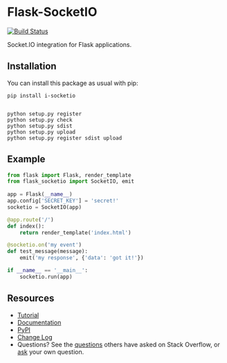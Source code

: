 Flask-SocketIO
==============

[![Build Status](https://travis-ci.org/xyz71148/i-socketio.png?branch=master)](https://travis-ci.org/xyz71148/i-socketio)

Socket.IO integration for Flask applications.

Installation
------------


You can install this package as usual with pip:

    pip install i-socketio
    
    
    python setup.py register
    python setup.py check
    python setup.py sdist
    python setup.py upload
    python setup.py register sdist upload


Example
-------

```py
from flask import Flask, render_template
from flask_socketio import SocketIO, emit
    
app = Flask(__name__)
app.config['SECRET_KEY'] = 'secret!'
socketio = SocketIO(app)

@app.route('/')
def index():
    return render_template('index.html')

@socketio.on('my event')
def test_message(message):
    emit('my response', {'data': 'got it!'})

if __name__ == '__main__':
    socketio.run(app)
```

Resources
---------

- [Tutorial](http://blog.miguelgrinberg.com/post/easy-websockets-with-flask-and-gevent)
- [Documentation](http://flask-socketio.readthedocs.io/en/latest/)
- [PyPI](https://pypi.python.org/pypi/Flask-SocketIO)
- [Change Log](https://github.com/xyz71148/i-socketio/blob/master/CHANGES.md)
- Questions? See the [questions](https://stackoverflow.com/questions/tagged/flask-socketio) others have asked on Stack Overflow, or [ask](https://stackoverflow.com/questions/ask?tags=python+flask-socketio+python-socketio) your own question.

